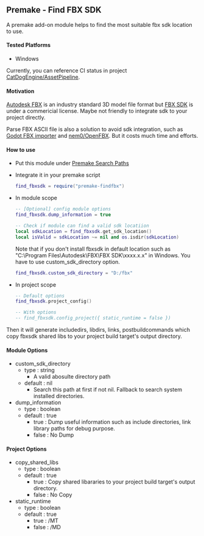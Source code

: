 ## Premake - Find FBX SDK

A premake add-on module helps to find the most suitable fbx sdk location to use.



#### Tested Platforms

* Windows

Currently, you can reference CI status in project [CatDogEngine/AssetPipeline](https://github.com/CatDogEngine/AssetPipeline).



#### Motivation

[Autodesk FBX](https://en.wikipedia.org/wiki/FBX) is an industry standard 3D model file format but [FBX SDK](https://aps.autodesk.com/developer/overview/fbx-sdk) is under a commericial license. Maybe not friendly to integrate sdk  to your project directly.

Parse FBX ASCII file is also a solution to avoid sdk integration, such as [Godot FBX importer](https://godotengine.org/article/fbx-importer-rewritten-for-godot-3-2-4/) and [nem0/OpenFBX](https://github.com/nem0/OpenFBX). But it costs much time and efforts.



#### How to use

* Put this module under [Premake Search Paths](https://premake.github.io/docs/Locating-Scripts/)

* Integrate it in your premake script
  
  ```lua
  find_fbxsdk = require("premake-findfbx")
  ```

* In module scope
  
  ```lua
  -- [Optional] config module options
  find_fbxsdk.dump_information = true
  
  -- Check if module can find a valid sdk locatiion
  local sdkLocation = find_fbxsdk.get_sdk_location()
  local isValid = sdkLocation ~= nil and os.isdir(sdkLocation)
  ```
  
  Note that if you don't install fbxsdk in default location such as "C:\Program Files\Autodesk\FBX\FBX SDK\xxxx.x.x" in Windows.
  You have to use custom_sdk_directory option.
  ```lua
  find_fbxsdk.custom_sdk_directory = "D:/fbx"
  ```

* In project scope
  
  ```lua
  -- Default options
  find_fbxsdk.project_config()
  
  -- With options
  -- find_fbxsdk.config_project({ static_runtime = false })
  ```

Then it will generate includedirs, libdirs, links, postbuildcommands which copy fbxsdk shared libs to your project build target's output directory.



#### Module Options

* custom_sdk_directory
  * type : string
    * A valid abosulte directory path
  * default : nil
    * Search this path at first if not nil. Fallback to search system installed directories.
* dump_information
  * type : boolean
  * default : true
    * true : Dump useful information such as include directories, link library paths for debug purpose.
    * false : No Dump



#### Project Options

* copy_shared_libs
  * type : boolean
  * default : true
    * true : Copy shared libararies to your project build target's output directory.
    * false : No Copy
* static_runtime
  * type : boolean
  * default : true
    * true : /MT
    * false : /MD

